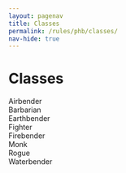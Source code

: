 ```yaml
---
layout: pagenav
title: Classes
permalink: /rules/phb/classes/
nav-hide: true
---
```


<h1 id="classes" class="center-title">
Classes
</h1>

<div class="classtile">
    Airbender
    <a href="./airbender">
        <span class="classLink"></span>
    </a>
</div>

<div class="classtile">
    Barbarian
    <a href="./barbarian">
        <span class="classLink"></span>
    </a>
</div>

<div class="classtile">
    Earthbender
    <a href="./earthbender">
        <span class="classLink"></span>
    </a>
</div>

<div class="classtile">
    Fighter
    <a href="./fighter">
        <span class="classLink"></span>
    </a>
</div>

<div class="classtile">
    Firebender
    <a href="./firebender">
        <span class="classLink"></span>
    </a>
</div>

<div class="classtile">
    Monk
    <a href="./monk">
        <span class="classLink"></span>
    </a>
</div>

<div class="classtile">
    Rogue
    <a href="./rogue">
        <span class="classLink"></span>
    </a>
</div>

<div class="classtile">
    Waterbender
    <a href="./waterbender">
        <span class="classLink"></span>
    </a>
</div>
